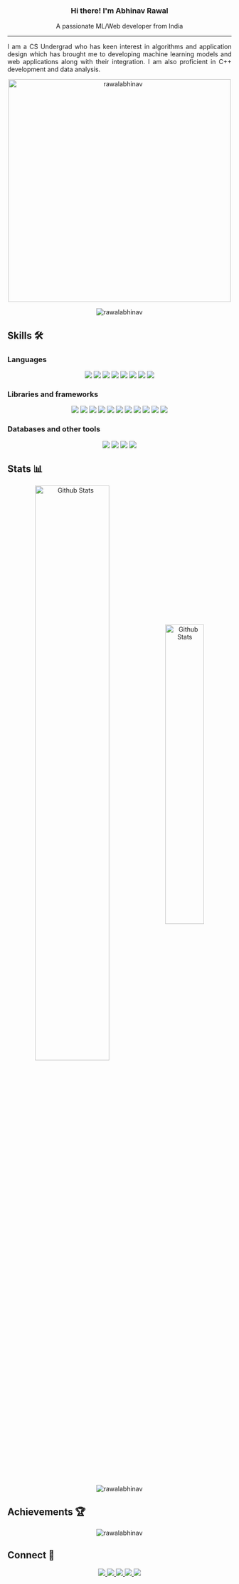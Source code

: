 <div>
    <h3 align="center" font-size="24"> Hi there! I'm Abhinav Rawal </h3>
    <p align="center">A passionate ML/Web developer from India</p>
</div>

---

<p align="justify"> I am a CS Undergrad who has keen interest in algorithms and application design which has brought me to developing machine learning models and web applications along with their integration. I am also proficient in C++ development and data analysis.</p>

<p align ="center">     
    <img width="500"  src="https://github-readme-streak-stats.herokuapp.com/?user=rawalabhinav&theme=github-dark-blue" alt="rawalabhinav" />    
</p>

<p align="center"> <img src="https://komarev.com/ghpvc/?username=rawalabhinav&label=Profile%20views&color=0e75b6&style=for-the-badge" alt="rawalabhinav" /> </p>

<!-- Skills -->
<h2> Skills 🛠️ </h2>

<h3> Languages </h3>    
<p align="center"><img src="https://img.shields.io/badge/C-00599C?style=for-the-badge&logo=c&logoColor=white">
        <img src="https://img.shields.io/badge/C%2B%2B-00599C?style=for-the-badge&logo=c%2B%2B&logoColor=white">    
        <img src="https://img.shields.io/badge/Python-FFD43B?style=for-the-badge&logo=python&logoColor=blue">
        <img src="https://img.shields.io/badge/HTML5-E34F26?style=for-the-badge&logo=html5&logoColor=white">
        <img src="https://img.shields.io/badge/CSS3-1572B6?style=for-the-badge&logo=css3&logoColor=white">
        <img src="https://img.shields.io/badge/JavaScript-323330?style=for-the-badge&logo=javascript&logoColor=F7DF1E">    
        <img src="https://img.shields.io/badge/LaTeX-47A141?style=for-the-badge&logo=LaTeX&logoColor=white">
        <img src="https://img.shields.io/badge/Markdown-000000?style=for-the-badge&logo=markdown&logoColor=white">
</p>
<h3> Libraries and frameworks </h3>
<p align="center">
       <img src="https://img.shields.io/badge/Numpy-777BB4?style=for-the-badge&logo=numpy&logoColor=white">
       <img src="https://img.shields.io/badge/Pandas-2C2D72?style=for-the-badge&logo=pandas&logoColor=white">
       <img src="https://img.shields.io/badge/Plotly-239120?style=for-the-badge&logo=plotly&logoColor=white">
       <img src="https://img.shields.io/badge/SciPy-654FF0?style=for-the-badge&logo=SciPy&logoColor=white">
       <img src="https://img.shields.io/badge/scikit_learn-F7931E?style=for-the-badge&logo=scikit-learn&logoColor=white">
       <img src="https://img.shields.io/badge/TensorFlow-FF6F00?style=for-the-badge&logo=TensorFlow&logoColor=white">
       <img src="https://img.shields.io/badge/Jupyter-F37626.svg?&style=for-the-badge&logo=Jupyter&logoColor=white">
       <img src="https://img.shields.io/badge/Bootstrap-563D7C?style=for-the-badge&logo=bootstrap&logoColor=white">        
       <img src="https://img.shields.io/badge/Express.js-000000?style=for-the-badge&logo=express&logoColor=white">
       <img src="https://img.shields.io/badge/React-20232A?style=for-the-badge&logo=react&logoColor=61DAFB">
       <img src="https://img.shields.io/badge/Node.js-339933?style=for-the-badge&logo=nodedotjs&logoColor=white">
</p>
<h3> Databases and other tools </h3>
<p align="center">
       <img src="https://img.shields.io/badge/MongoDB-4EA94B?style=for-the-badge&logo=mongodb&logoColor=white">
       <img src="https://img.shields.io/badge/MySQL-005C84?style=for-the-badge&logo=mysql&logoColor=white">
       <img src="https://img.shields.io/badge/sublime_text-%23575757.svg?&style=for-the-badge&logo=sublime-text&logoColor=importante">
       <img src="https://img.shields.io/badge/Visual_Studio_Code-0078D4?style=for-the-badge&logo=visual%20studio%20code&logoColor=white">
</p> 

<!-- Statistics -->
<h2 align="left">Stats 📊</h2>
<div align="center">
    <img src="https://github-readme-stats.vercel.app/api?username=rawalabhinav&show_icons=true&theme=github_dark" width=57.5% alt="Github Stats" align="center">
    <img src="https://github-readme-stats.vercel.app/api/top-langs/?username=rawalabhinav&layout=compact&theme=github_dark&langs_count=8" width=41.5% alt="Github Stats" align="center">
    <img align="center" src="https://github-readme-stats.vercel.app/api/wakatime?username=abhinavrawal&layout=compact&theme=github_dark" alt="rawalabhinav"> 
</div>
<!-- <img align="center" src="https://activity-graph.herokuapp.com/graph?username=rawalabhinav&theme=react-dark" alt="rawalabhinav" /> -->

<!-- Achievements -->
<h2 align="left">Achievements 🏆</h2>
<p align = "center"> <img src="https://github-profile-trophy.vercel.app/?username=rawalabhinav&theme=darkhub" alt="rawalabhinav" /> </p>

<!-- Connect -->
<h2 align="left">Connect 🔗</h2>

<p align="center">
    <a href="https://www.linkedin.com/in/abhinav-rawal-81184a202/">
        <img src="https://img.shields.io/badge/LinkedIn-blue?style=for-the-badge&logo=linkedin&labelColor=blue">
    </a>
    <a href="https://dribbble.com/abhinavrawal">
        <img src="https://img.shields.io/badge/Dribbble-EA4C89?style=for-the-badge&logo=dribbble&logoColor=white">
    </a>
    <a href="https://www.kaggle.com/rawalabhinav">
        <img src="https://img.shields.io/badge/Kaggle-20BEFF?style=for-the-badge&logo=Kaggle&logoColor=white">
    </a>
        </a>
    <a href="https://www.codechef.com/users/abhinavrawal">
        <img src="https://img.shields.io/badge/-CodeChef-5B4638?style=for-the-badge&logo=CodeChef&logoColor=white">
    </a>
    <a href="https://codeforces.com/profile/abhinavrawal"> 
        <img src="https://img.shields.io/badge/Codeforces-445f9d?style=for-the-badge&logo=Codeforces&logoColor=white">
    </a>
</p>
